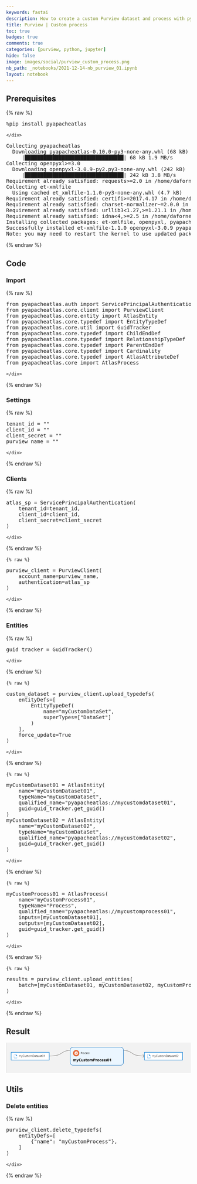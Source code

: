 ```yaml
---
keywords: fastai
description: How to create a custom Purview dataset and process with python
title: Purview | Custom process
toc: true
badges: true
comments: true
categories: [purview, python, jupyter]
hide: false
image: images/social/purview_custom_process.png
nb_path: _notebooks/2021-12-14-nb_purview_01.ipynb
layout: notebook
---
```


<!--
#################################################
### THIS FILE WAS AUTOGENERATED! DO NOT EDIT! ###
#################################################
# file to edit: _notebooks/2021-12-14-nb_purview_01.ipynb
-->

<div class="container" id="notebook-container">
        
<div class="cell border-box-sizing text_cell rendered"><div class="inner_cell">
<div class="text_cell_render border-box-sizing rendered_html">
<h2 id="Prerequisites">Prerequisites<a class="anchor-link" href="#Prerequisites"> </a></h2>
</div>
</div>
</div>
    {% raw %}
    
<div class="cell border-box-sizing code_cell rendered">
<div class="input">

<div class="inner_cell">
    <div class="input_area">
<div class=" highlight hl-ipython3"><pre><span></span><span class="o">%</span><span class="k">pip</span> install pyapacheatlas
</pre></div>

    </div>
</div>
</div>

<div class="output_wrapper">
<div class="output">

<div class="output_area">

<div class="output_subarea output_stream output_stdout output_text">
<pre>Collecting pyapacheatlas
  Downloading pyapacheatlas-0.10.0-py3-none-any.whl (68 kB)
     |████████████████████████████████| 68 kB 1.9 MB/s             
Collecting openpyxl&gt;=3.0
  Downloading openpyxl-3.0.9-py2.py3-none-any.whl (242 kB)
     |████████████████████████████████| 242 kB 3.8 MB/s            
Requirement already satisfied: requests&gt;=2.0 in /home/daforne/repos/github/davidefornelli/blog/.venv/lib/python3.7/site-packages (from pyapacheatlas) (2.26.0)
Collecting et-xmlfile
  Using cached et_xmlfile-1.1.0-py3-none-any.whl (4.7 kB)
Requirement already satisfied: certifi&gt;=2017.4.17 in /home/daforne/repos/github/davidefornelli/blog/.venv/lib/python3.7/site-packages (from requests&gt;=2.0-&gt;pyapacheatlas) (2021.10.8)
Requirement already satisfied: charset-normalizer~=2.0.0 in /home/daforne/repos/github/davidefornelli/blog/.venv/lib/python3.7/site-packages (from requests&gt;=2.0-&gt;pyapacheatlas) (2.0.7)
Requirement already satisfied: urllib3&lt;1.27,&gt;=1.21.1 in /home/daforne/repos/github/davidefornelli/blog/.venv/lib/python3.7/site-packages (from requests&gt;=2.0-&gt;pyapacheatlas) (1.26.7)
Requirement already satisfied: idna&lt;4,&gt;=2.5 in /home/daforne/repos/github/davidefornelli/blog/.venv/lib/python3.7/site-packages (from requests&gt;=2.0-&gt;pyapacheatlas) (3.3)
Installing collected packages: et-xmlfile, openpyxl, pyapacheatlas
Successfully installed et-xmlfile-1.1.0 openpyxl-3.0.9 pyapacheatlas-0.10.0
Note: you may need to restart the kernel to use updated packages.
</pre>
</div>
</div>

</div>
</div>

</div>
    {% endraw %}

<div class="cell border-box-sizing text_cell rendered"><div class="inner_cell">
<div class="text_cell_render border-box-sizing rendered_html">
<h2 id="Code">Code<a class="anchor-link" href="#Code"> </a></h2>
</div>
</div>
</div>
<div class="cell border-box-sizing text_cell rendered"><div class="inner_cell">
<div class="text_cell_render border-box-sizing rendered_html">
<h3 id="Import">Import<a class="anchor-link" href="#Import"> </a></h3>
</div>
</div>
</div>
    {% raw %}
    
<div class="cell border-box-sizing code_cell rendered">
<div class="input">

<div class="inner_cell">
    <div class="input_area">
<div class=" highlight hl-ipython3"><pre><span></span><span class="kn">from</span> <span class="nn">pyapacheatlas.auth</span> <span class="kn">import</span> <span class="n">ServicePrincipalAuthentication</span>
<span class="kn">from</span> <span class="nn">pyapacheatlas.core.client</span> <span class="kn">import</span> <span class="n">PurviewClient</span>
<span class="kn">from</span> <span class="nn">pyapacheatlas.core.entity</span> <span class="kn">import</span> <span class="n">AtlasEntity</span>
<span class="kn">from</span> <span class="nn">pyapacheatlas.core.typedef</span> <span class="kn">import</span> <span class="n">EntityTypeDef</span>
<span class="kn">from</span> <span class="nn">pyapacheatlas.core.util</span> <span class="kn">import</span> <span class="n">GuidTracker</span>
<span class="kn">from</span> <span class="nn">pyapacheatlas.core.typedef</span> <span class="kn">import</span> <span class="n">ChildEndDef</span>
<span class="kn">from</span> <span class="nn">pyapacheatlas.core.typedef</span> <span class="kn">import</span> <span class="n">RelationshipTypeDef</span>
<span class="kn">from</span> <span class="nn">pyapacheatlas.core.typedef</span> <span class="kn">import</span> <span class="n">ParentEndDef</span>
<span class="kn">from</span> <span class="nn">pyapacheatlas.core.typedef</span> <span class="kn">import</span> <span class="n">Cardinality</span>
<span class="kn">from</span> <span class="nn">pyapacheatlas.core.typedef</span> <span class="kn">import</span> <span class="n">AtlasAttributeDef</span>
<span class="kn">from</span> <span class="nn">pyapacheatlas.core</span> <span class="kn">import</span> <span class="n">AtlasProcess</span>
</pre></div>

    </div>
</div>
</div>

</div>
    {% endraw %}

<div class="cell border-box-sizing text_cell rendered"><div class="inner_cell">
<div class="text_cell_render border-box-sizing rendered_html">
<h3 id="Settings">Settings<a class="anchor-link" href="#Settings"> </a></h3>
</div>
</div>
</div>
    {% raw %}
    
<div class="cell border-box-sizing code_cell rendered">
<div class="input">

<div class="inner_cell">
    <div class="input_area">
<div class=" highlight hl-ipython3"><pre><span></span><span class="n">tenant_id</span> <span class="o">=</span> <span class="s2">&quot;&quot;</span>
<span class="n">client_id</span> <span class="o">=</span> <span class="s2">&quot;&quot;</span>
<span class="n">client_secret</span> <span class="o">=</span> <span class="s2">&quot;&quot;</span>
<span class="n">purview_name</span> <span class="o">=</span> <span class="s2">&quot;&quot;</span>
</pre></div>

    </div>
</div>
</div>

</div>
    {% endraw %}

<div class="cell border-box-sizing text_cell rendered"><div class="inner_cell">
<div class="text_cell_render border-box-sizing rendered_html">
<h3 id="Clients">Clients<a class="anchor-link" href="#Clients"> </a></h3>
</div>
</div>
</div>
    {% raw %}
    
<div class="cell border-box-sizing code_cell rendered">
<div class="input">

<div class="inner_cell">
    <div class="input_area">
<div class=" highlight hl-ipython3"><pre><span></span><span class="n">atlas_sp</span> <span class="o">=</span> <span class="n">ServicePrincipalAuthentication</span><span class="p">(</span>
    <span class="n">tenant_id</span><span class="o">=</span><span class="n">tenant_id</span><span class="p">,</span>
    <span class="n">client_id</span><span class="o">=</span><span class="n">client_id</span><span class="p">,</span>
    <span class="n">client_secret</span><span class="o">=</span><span class="n">client_secret</span>
<span class="p">)</span>
</pre></div>

    </div>
</div>
</div>

</div>
    {% endraw %}

    {% raw %}
    
<div class="cell border-box-sizing code_cell rendered">
<div class="input">

<div class="inner_cell">
    <div class="input_area">
<div class=" highlight hl-ipython3"><pre><span></span><span class="n">purview_client</span> <span class="o">=</span> <span class="n">PurviewClient</span><span class="p">(</span>
    <span class="n">account_name</span><span class="o">=</span><span class="n">purview_name</span><span class="p">,</span>
    <span class="n">authentication</span><span class="o">=</span><span class="n">atlas_sp</span>
<span class="p">)</span>
</pre></div>

    </div>
</div>
</div>

</div>
    {% endraw %}

<div class="cell border-box-sizing text_cell rendered"><div class="inner_cell">
<div class="text_cell_render border-box-sizing rendered_html">
<h3 id="Entities">Entities<a class="anchor-link" href="#Entities"> </a></h3>
</div>
</div>
</div>
    {% raw %}
    
<div class="cell border-box-sizing code_cell rendered">
<div class="input">

<div class="inner_cell">
    <div class="input_area">
<div class=" highlight hl-ipython3"><pre><span></span><span class="n">guid_tracker</span> <span class="o">=</span> <span class="n">GuidTracker</span><span class="p">()</span>
</pre></div>

    </div>
</div>
</div>

</div>
    {% endraw %}

    {% raw %}
    
<div class="cell border-box-sizing code_cell rendered">
<div class="input">

<div class="inner_cell">
    <div class="input_area">
<div class=" highlight hl-ipython3"><pre><span></span><span class="n">custom_dataset</span> <span class="o">=</span> <span class="n">purview_client</span><span class="o">.</span><span class="n">upload_typedefs</span><span class="p">(</span>
    <span class="n">entityDefs</span><span class="o">=</span><span class="p">[</span>
        <span class="n">EntityTypeDef</span><span class="p">(</span>
            <span class="n">name</span><span class="o">=</span><span class="s2">&quot;myCustomDataSet&quot;</span><span class="p">,</span>
            <span class="n">superTypes</span><span class="o">=</span><span class="p">[</span><span class="s2">&quot;DataSet&quot;</span><span class="p">]</span>
        <span class="p">)</span>
    <span class="p">],</span>
    <span class="n">force_update</span><span class="o">=</span><span class="kc">True</span>
<span class="p">)</span>
</pre></div>

    </div>
</div>
</div>

</div>
    {% endraw %}

    {% raw %}
    
<div class="cell border-box-sizing code_cell rendered">
<div class="input">

<div class="inner_cell">
    <div class="input_area">
<div class=" highlight hl-ipython3"><pre><span></span><span class="n">myCustomDataset01</span> <span class="o">=</span> <span class="n">AtlasEntity</span><span class="p">(</span>
    <span class="n">name</span><span class="o">=</span><span class="s2">&quot;myCustomDataset01&quot;</span><span class="p">,</span>
    <span class="n">typeName</span><span class="o">=</span><span class="s2">&quot;myCustomDataSet&quot;</span><span class="p">,</span>
    <span class="n">qualified_name</span><span class="o">=</span><span class="s2">&quot;pyapacheatlas://mycustomdataset01&quot;</span><span class="p">,</span>
    <span class="n">guid</span><span class="o">=</span><span class="n">guid_tracker</span><span class="o">.</span><span class="n">get_guid</span><span class="p">()</span>
<span class="p">)</span>
<span class="n">myCustomDataset02</span> <span class="o">=</span> <span class="n">AtlasEntity</span><span class="p">(</span>
    <span class="n">name</span><span class="o">=</span><span class="s2">&quot;myCustomDataset02&quot;</span><span class="p">,</span>
    <span class="n">typeName</span><span class="o">=</span><span class="s2">&quot;myCustomDataSet&quot;</span><span class="p">,</span>
    <span class="n">qualified_name</span><span class="o">=</span><span class="s2">&quot;pyapacheatlas://mycustomdataset02&quot;</span><span class="p">,</span>
    <span class="n">guid</span><span class="o">=</span><span class="n">guid_tracker</span><span class="o">.</span><span class="n">get_guid</span><span class="p">()</span>
<span class="p">)</span>
</pre></div>

    </div>
</div>
</div>

</div>
    {% endraw %}

    {% raw %}
    
<div class="cell border-box-sizing code_cell rendered">
<div class="input">

<div class="inner_cell">
    <div class="input_area">
<div class=" highlight hl-ipython3"><pre><span></span><span class="n">myCustomProcess01</span> <span class="o">=</span> <span class="n">AtlasProcess</span><span class="p">(</span>
    <span class="n">name</span><span class="o">=</span><span class="s2">&quot;myCustomProcess01&quot;</span><span class="p">,</span>
    <span class="n">typeName</span><span class="o">=</span><span class="s2">&quot;Process&quot;</span><span class="p">,</span>
    <span class="n">qualified_name</span><span class="o">=</span><span class="s2">&quot;pyapacheatlas://mycustomprocess01&quot;</span><span class="p">,</span>
    <span class="n">inputs</span><span class="o">=</span><span class="p">[</span><span class="n">myCustomDataset01</span><span class="p">],</span>
    <span class="n">outputs</span><span class="o">=</span><span class="p">[</span><span class="n">myCustomDataset02</span><span class="p">],</span>
    <span class="n">guid</span><span class="o">=</span><span class="n">guid_tracker</span><span class="o">.</span><span class="n">get_guid</span><span class="p">()</span>
<span class="p">)</span>
</pre></div>

    </div>
</div>
</div>

</div>
    {% endraw %}

    {% raw %}
    
<div class="cell border-box-sizing code_cell rendered">
<div class="input">

<div class="inner_cell">
    <div class="input_area">
<div class=" highlight hl-ipython3"><pre><span></span><span class="n">results</span> <span class="o">=</span> <span class="n">purview_client</span><span class="o">.</span><span class="n">upload_entities</span><span class="p">(</span>
    <span class="n">batch</span><span class="o">=</span><span class="p">[</span><span class="n">myCustomDataset01</span><span class="p">,</span> <span class="n">myCustomDataset02</span><span class="p">,</span> <span class="n">myCustomProcess01</span><span class="p">]</span>
<span class="p">)</span>
</pre></div>

    </div>
</div>
</div>

</div>
    {% endraw %}

<div class="cell border-box-sizing text_cell rendered"><div class="inner_cell">
<div class="text_cell_render border-box-sizing rendered_html">
<h2 id="Result">Result<a class="anchor-link" href="#Result"> </a></h2><p><img src="/images/copied_from_nb/images/purview_custom_process.png" alt="Call graph"></p>

</div>
</div>
</div>
<div class="cell border-box-sizing text_cell rendered"><div class="inner_cell">
<div class="text_cell_render border-box-sizing rendered_html">
<h2 id="Utils">Utils<a class="anchor-link" href="#Utils"> </a></h2>
</div>
</div>
</div>
<div class="cell border-box-sizing text_cell rendered"><div class="inner_cell">
<div class="text_cell_render border-box-sizing rendered_html">
<h3 id="Delete-entities">Delete entities<a class="anchor-link" href="#Delete-entities"> </a></h3>
</div>
</div>
</div>
    {% raw %}
    
<div class="cell border-box-sizing code_cell rendered">
<div class="input">

<div class="inner_cell">
    <div class="input_area">
<div class=" highlight hl-ipython3"><pre><span></span><span class="n">purview_client</span><span class="o">.</span><span class="n">delete_typedefs</span><span class="p">(</span>
    <span class="n">entityDefs</span><span class="o">=</span><span class="p">[</span>
        <span class="p">{</span><span class="s2">&quot;name&quot;</span><span class="p">:</span> <span class="s2">&quot;myCustomProcess&quot;</span><span class="p">},</span>
    <span class="p">]</span>
<span class="p">)</span>
</pre></div>

    </div>
</div>
</div>

</div>
    {% endraw %}

</div>
 

